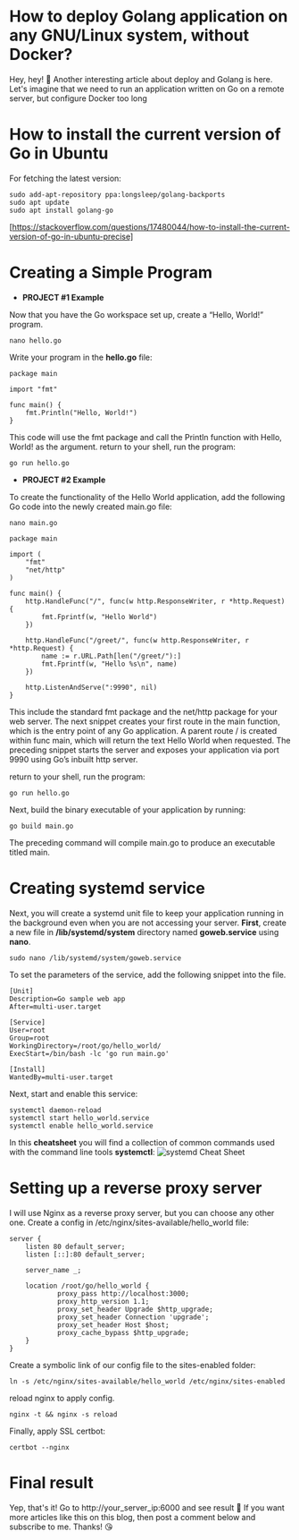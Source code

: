 # How to deploy Golang application on any GNU/Linux system, without Docker?
Hey, hey! 👋 Another interesting article about deploy and Golang is here.
Let's imagine that we need to run an application written on Go on a remote server, but configure Docker too long

# How to install the current version of Go in Ubuntu
For fetching the latest version:
```
sudo add-apt-repository ppa:longsleep/golang-backports
sudo apt update
sudo apt install golang-go
```
[https://stackoverflow.com/questions/17480044/how-to-install-the-current-version-of-go-in-ubuntu-precise]

# Creating a Simple Program
- **PROJECT #1 Example**

Now that you have the Go workspace set up, create a “Hello, World!” program.
```
nano hello.go
```
Write your program in the **hello.go** file:
```
package main

import "fmt"

func main() {
	fmt.Println("Hello, World!")
}
```
This code will use the fmt package and call the Println function with Hello, World! as the argument.
return to your shell, run the program:
```
go run hello.go
```
- **PROJECT #2 Example**

To create the functionality of the Hello World application, add the following Go code into the newly created main.go file:
```
nano main.go
```
```
package main

import (
	"fmt"
	"net/http"
)

func main() {
	http.HandleFunc("/", func(w http.ResponseWriter, r *http.Request) {
		fmt.Fprintf(w, "Hello World")
	})

	http.HandleFunc("/greet/", func(w http.ResponseWriter, r *http.Request) {
		name := r.URL.Path[len("/greet/"):]
		fmt.Fprintf(w, "Hello %s\n", name)
	})

	http.ListenAndServe(":9990", nil)
}
```
This include the standard fmt package and the net/http package for your web server.
The next snippet creates your first route in the main function, which is the entry point of any Go application.
A parent route / is created within func main, which will return the text Hello World when requested.
The preceding snippet starts the server and exposes your application via port 9990 using Go’s inbuilt http server.

return to your shell, run the program:
```
go run hello.go
```
Next, build the binary executable of your application by running:
```
go build main.go
```
The preceding command will compile main.go to produce an executable titled main.

# Creating systemd service
Next, you will create a systemd unit file to keep your application running in the background even when you are not accessing your server.
**First**, create a new file in **/lib/systemd/system** directory named **goweb.service** using **nano**.
```
sudo nano /lib/systemd/system/goweb.service
```
To set the parameters of the service, add the following snippet into the file.
```
[Unit]
Description=Go sample web app
After=multi-user.target

[Service]
User=root
Group=root
WorkingDirectory=/root/go/hello_world/
ExecStart=/bin/bash -lc 'go run main.go'

[Install]
WantedBy=multi-user.target
```
Next, start and enable this service:
```
systemctl daemon-reload
systemctl start hello_world.service
systemctl enable hello_world.service
```
In this **cheatsheet** you will find a collection of common commands used with the command line tools **systemctl**:
![systemd Cheat Sheet](https://user-images.githubusercontent.com/71556060/182783157-73de3da0-1065-497d-af3b-22e008363648.jpg)
# Setting up a reverse proxy server
I will use Nginx as a reverse proxy server, but you can choose any other one.
Create a config in /etc/nginx/sites-available/hello_world file:
```
server {
    listen 80 default_server;
    listen [::]:80 default_server;

    server_name _;

    location /root/go/hello_world {
            proxy_pass http://localhost:3000;
            proxy_http_version 1.1;
            proxy_set_header Upgrade $http_upgrade;
            proxy_set_header Connection 'upgrade';
            proxy_set_header Host $host;
            proxy_cache_bypass $http_upgrade;
    }
}
```
Create a symbolic link of our config file to the sites-enabled folder:
```
ln -s /etc/nginx/sites-available/hello_world /etc/nginx/sites-enabled
```
reload nginx to apply config.
```
nginx -t && nginx -s reload
```
Finally, apply SSL certbot:
```
certbot --nginx
```
# Final result
Yep, that's it! Go to http://your_server_ip:6000 and see result 🎉
If you want more articles like this on this blog, then post a comment below and subscribe to me. Thanks! 😘

